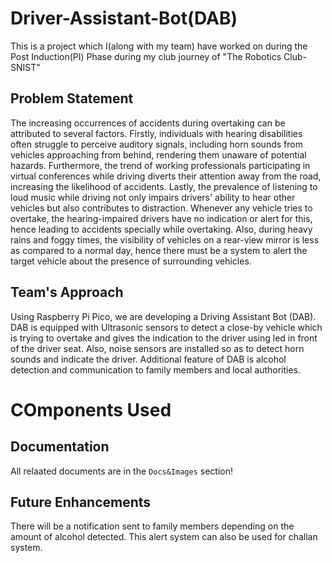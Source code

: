 # Driver-Assistant-Bot(DAB)
This is a project which I(along with my team) have worked on during the Post Induction(PI) Phase during my club journey of "The Robotics Club-SNIST"

## Problem Statement
The increasing occurrences of accidents during overtaking can be attributed to several factors. Firstly, individuals with hearing disabilities often struggle to perceive auditory signals, including horn sounds from vehicles approaching from behind, rendering them unaware of potential hazards. Furthermore, the trend of working professionals participating in virtual conferences while driving diverts their attention away from the road, increasing the likelihood of accidents. Lastly, the prevalence of listening to loud music while driving not only impairs drivers' ability to hear other vehicles but also contributes to distraction. Whenever any vehicle tries to overtake, the hearing-impaired drivers have no indication or alert for this, hence leading to accidents specially while overtaking. Also, during heavy rains and foggy times, the visibility of vehicles on a rear-view mirror is less as compared to a normal day, hence there must be a system to alert the target vehicle about the presence of surrounding vehicles.
## Team's Approach
Using Raspberry Pi Pico, we are developing a Driving Assistant Bot (DAB). DAB is equipped with Ultrasonic sensors to detect a close-by vehicle which is trying to overtake and gives the indication to the driver using led in front of the driver seat. Also, noise sensors are installed so as to detect horn sounds and indicate the driver. Additional feature of DAB is alcohol detection and communication to family members and local authorities.

# COmponents Used

## Documentation
All relaated documents are in the `Docs&Images` section!

## Future Enhancements
There will be a notification sent to family members depending on the amount of alcohol detected. This alert system can also be used for challan system.
